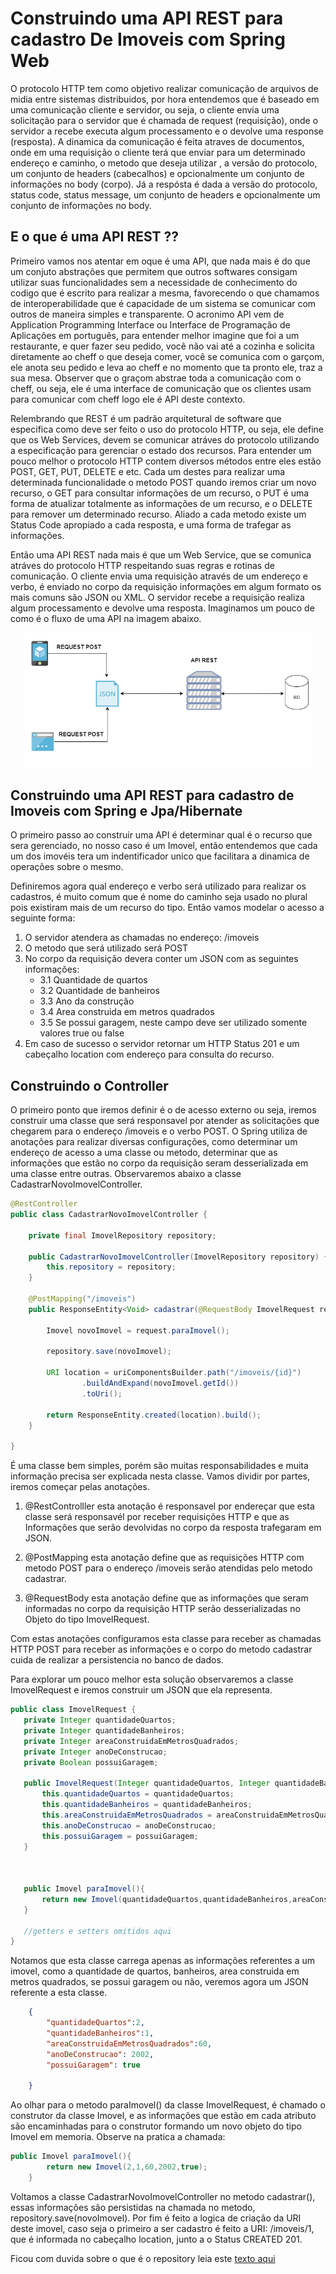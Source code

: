 # Construindo uma API REST para cadastro De Imoveis com Spring Web

O protocolo HTTP tem como objetivo realizar comunicação de arquivos de midia entre sistemas distribuidos, por hora entendemos que é baseado em uma comunicação cliente e servidor, ou seja, o cliente envia uma solicitação para o servidor que é chamada de request (requisição), onde o servidor a recebe executa algum processamento e o devolve uma response (resposta). A dinamica da comunicação é feita atraves de documentos, onde em uma requisição o cliente terá que enviar para um determinado endereço e caminho, o  metodo que deseja utilizar , a versão do protocolo, um conjunto de headers (cabecalhos) e opcionalmente um conjunto de informações no body (corpo). Já a respósta é dada a versão do protocolo, status code, status message, um conjunto de headers e opcionalmente um conjunto de informações  no body.

## E o que é uma  API REST ?? 

Primeiro vamos nos atentar em oque é uma API, que nada mais é do que um conjuto abstrações que permitem que outros softwares consigam utilizar suas funcionalidades sem a necessidade de conhecimento do codigo que é escrito para realizar a mesma, favorecendo o que chamamos de interoperabilidade que é capacidade de um sistema se comunicar com outros de maneira simples e transparente. O acronimo API  vem de Application Programming Interface ou Interface de Programação de Aplicações em português, para entender melhor imagine que foi a um restaurante, e quer fazer seu pedido, você não vai até a cozinha e solicita diretamente ao cheff o que deseja comer, você se comunica com o garçom, ele anota seu pedido e leva ao cheff e no momento que ta pronto ele, traz a sua mesa. Observer que o graçom abstrae toda a comunicação com o cheff, ou seja, ele é uma interface de comunicação que os clientes usam para comunicar com cheff logo ele é API deste contexto.

Relembrando que REST é um padrão arquitetural de software que especifica como deve ser feito o uso do protocolo HTTP, ou seja, ele define que os Web Services, devem se comunicar atráves do protocolo utilizando a especificação para gerenciar o estado dos recursos. Para entender um pouco melhor o protocolo HTTP contem diversos métodos entre eles estão POST, GET, PUT, DELETE e etc. Cada um destes para realizar uma determinada funcionalidade  o metodo POST quando iremos criar  um novo recurso, o GET para consultar informações de um recurso, o PUT é uma forma de atualizar totalmente as informações de um recurso, e o DELETE para remover um determinado recurso. Aliado a cada metodo existe um Status Code apropiado a cada resposta, e uma forma de trafegar as informações.

Então uma API REST nada mais é que um Web Service, que se comunica atráves do protocolo HTTP respeitando suas regras e rotinas de comunicação. O cliente envia uma requisição através de um endereço e verbo, é enviado no corpo da requisição informações em algum formato os mais comuns são JSON ou XML. O servidor recebe a requisição realiza algum processamento e devolve uma resposta. Imaginamos um pouco de como é o fluxo de uma API na imagem abaixo.

<p align="center">
<img alt="ilustração da tabela pessoa" src="./imagens/apirest.png" width="460"/>
</p>


## Construindo uma API REST para cadastro de Imoveis com Spring e Jpa/Hibernate

O primeiro passo ao construir uma API é determinar qual é o recurso que sera gerenciado, no nosso caso é um Imovel, então entendemos que cada um dos imovéis tera um indentificador unico que facilitara a dinamica de operações sobre o mesmo. 

Definiremos agora qual endereço e verbo será utilizado para realizar os cadastros, é muito comum que é nome do caminho seja usado no plural pois existiram mais de um recurso do tipo. Então vamos modelar o acesso a seguinte forma:

1. O servidor atendera as chamadas no endereço: /imoveis
2. O metodo que será utilizado será POST
3. No corpo da requisição devera conter um JSON com as seguintes informações:
    - 3.1 Quantidade de quartos
    - 3.2 Quantidade de banheiros
    - 3.3 Ano da construção
    - 3.4 Area construida em metros quadrados
    - 3.5 Se possui garagem, neste campo deve ser utilizado somente valores true ou false
4. Em caso de sucesso o servidor retornar um HTTP Status 201 e um cabeçalho location com endereço para consulta do recurso.

## Construindo o Controller

O primeiro ponto que iremos definir é o de acesso externo ou seja, iremos construir uma classe que será responsavel por atender as solicitações que chegarem para o endereço /imoveis e o verbo POST. O Spring utiliza de anotações para realizar diversas configurações, como determinar um endereço de acesso a uma classe ou metodo, determinar que as informações que estão no corpo da requisição seram desserializada em uma classe entre outras.  Observaremos abaixo a classe CadastrarNovoImovelController.


```java
@RestController
public class CadastrarNovoImovelController {

    private final ImovelRepository repository;

    public CadastrarNovoImovelController(ImovelRepository repository) {
        this.repository = repository;
    }

    @PostMapping("/imoveis")
    public ResponseEntity<Void> cadastrar(@RequestBody ImovelRequest request,   UriComponentsBuilder uriComponentsBuilder){

        Imovel novoImovel = request.paraImovel();

        repository.save(novoImovel);

        URI location = uriComponentsBuilder.path("/imoveis/{id}")
                .buildAndExpand(novoImovel.getId())
                .toUri();

        return ResponseEntity.created(location).build();
    }

}
```

 É uma classe bem simples, porém são muitas responsabilidades e muita informação precisa ser explicada nesta classe. Vamos dividir por partes, iremos começar pelas anotações.

 1. @RestControlller esta anotação é responsavel por endereçar que esta classe será responsavél por receber requisições HTTP e que as Informações que serão devolvidas no corpo da resposta trafegaram em JSON. 

 2. @PostMapping esta anotação define que as requisições HTTP com metodo POST para o endereço /imoveis serão atendidas pelo metodo cadastrar.

 3. @RequestBody esta anotação define que as informações que seram informadas no corpo da requisição HTTP serão desserializadas no Objeto do tipo ImovelRequest. 

 Com estas anotações configuramos esta classe para receber as chamadas HTTP POST  para receber as informações e o corpo do metodo cadastrar cuida de realizar a persistencia no banco de dados. 

 Para explorar um pouco melhor esta solução observaremos a classe ImovelRequest e iremos construir um JSON que ela representa.

 ```java
 public class ImovelRequest {
    private Integer quantidadeQuartos;
    private Integer quantidadeBanheiros;
    private Integer areaConstruidaEmMetrosQuadrados;
    private Integer anoDeConstrucao;
    private Boolean possuiGaragem;

    public ImovelRequest(Integer quantidadeQuartos, Integer quantidadeBanheiros, Integer areaConstruidaEmMetrosQuadrados, Integer anoDeConstrucao, Boolean possuiGaragem) {
        this.quantidadeQuartos = quantidadeQuartos;
        this.quantidadeBanheiros = quantidadeBanheiros;
        this.areaConstruidaEmMetrosQuadrados = areaConstruidaEmMetrosQuadrados;
        this.anoDeConstrucao = anoDeConstrucao;
        this.possuiGaragem = possuiGaragem;
    }



    public Imovel paraImovel(){
        return new Imovel(quantidadeQuartos,quantidadeBanheiros,areaConstruidaEmMetrosQuadrados,anoDeConstrucao,possuiGaragem);
    }
    
    //getters e setters omitidos aqui
 }
 ```
Notamos que esta classe carrega apenas as informações referentes a um imovel, como a quantidade de quartos, banheiros, area construida em metros quadrados, se possui garagem ou não, veremos agora um JSON referente a esta classe.

```json
    {
        "quantidadeQuartos":2,
        "quantidadeBanheiros":1,
        "areaConstruidaEmMetrosQuadrados":60,
        "anoDeConstrucao": 2002,
        "possuiGaragem": true
        
    }
```
Ao olhar para o metodo paraImovel() da classe ImovelRequest, é chamado o construtor da classe Imovel, e as informações que estão em cada atributo são encaminhadas para o construtor formando  um novo objeto do tipo Imovel em memoria. Observe na pratica a chamada:

```java
public Imovel paraImovel(){
        return new Imovel(2,1,60,2002,true);
    }

```

Voltamos a classe CadastrarNovoImovelController no metodo cadastrar(), essas informações são persistidas na chamada no metodo, repository.save(novoImovel). Por fim é feito a logica de criação da URI deste imovel, caso seja o primeiro a ser cadastro é feito a URI: /imoveis/1, que é informada no cabeçalho location, junto a o Status CREATED 201.

Ficou com duvida sobre o que é o repository leia este [texto aqui](#)